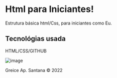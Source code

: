 <h1> Html para Iniciantes! </h1>
<p> Estrutura básica  html/Css, para iniciantes como Eu. </p>
  
  <h2> Tecnológias usada  </h2>
  <p> HTML/CSS/GITHUB </p>
  
  
  ![image](https://user-images.githubusercontent.com/103227472/168510738-7b71e224-9bf9-486a-bdd2-a6bd30928111.png)
 <footer>
    <p> Greice Ap. Santana &copy; 2022 </p>
    </footer>

